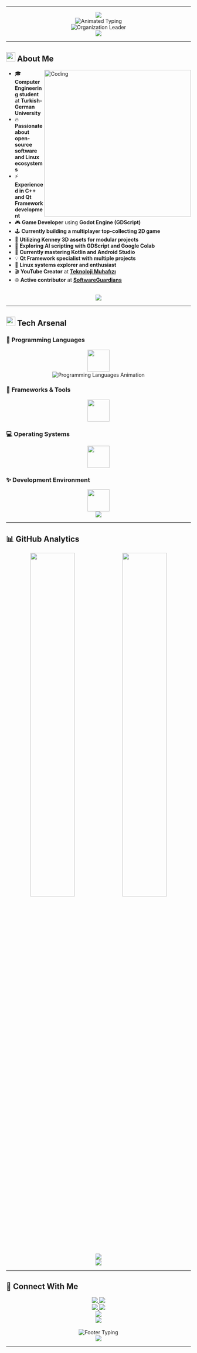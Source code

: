 
---
<div align="center">
  <img src="https://capsule-render.vercel.app/api?type=waving&color=gradient&customColorList=12&height=200&section=header&text=Emrullah%20Enis%20Çetinkaya&fontSize=40&fontColor=fff&animation=twinkling&fontAlignY=35&desc=Computer%20Engineering%20Student%20%7C%20Open-Source%20Enthusiast&descAlignY=55&descSize=18" />
</div>

<div align="center">
  <img src="https://readme-typing-svg.herokuapp.com?font=JetBrains+Mono&weight=600&size=28&duration=2000&pause=800&color=00D9FF,6366F1,8B5CF6,EC4899,EF4444&multiline=true&center=true&vCenter=true&random=false&width=600&height=250&lines=%F0%9F%93%B1+Learning+Kotlin+%26+Android;%F0%9F%8E%AE+Godot+%26+GDScript+Developer;%F0%9F%90%A7+Linux+%26+Open-Source+Enthusiast;%F0%9F%9A%80+C%2B%2B+%26+Qt+Developer;%F0%9F%8E%AC+YouTube+Content+Creator;%F0%9F%8F%A2+Organization+Owner+%40+SoftwareGuardians" alt="Animated Typing" />
</div>

<div align="center">
  <img src="https://readme-typing-svg.herokuapp.com?font=Fira+Code&weight=700&size=24&duration=3000&pause=1000&color=FF6B35,4ECDC4,45B7D1,96CEB4,FECA57&center=true&vCenter=true&width=800&lines=%F0%9F%8C%9F+Founder+%26+Leader+of+SoftwareGuardians+Organization;%F0%9F%92%BC+Building+Open-Source+Communities+%26+Teams;%F0%9F%9A%80+Transforming+Ideas+into+Reality+with+Code!" alt="Organization Leader" />
</div>

<div align="center">
  <img src="https://user-images.githubusercontent.com/73097560/115834477-dbab4500-a447-11eb-908a-139a6edaec5c.gif">
</div>

---

## <img src="https://media2.giphy.com/media/QssGEmpkyEOhBCb7e1/giphy.gif?cid=ecf05e47a0n3gi1bfqntqmob8g9aid1oyj2wr3ds3mg700bl&rid=giphy.gif" width="25"> **About Me**

<img align="right" alt="Coding" width="400" src="https://user-images.githubusercontent.com/74038190/229223263-cf2e4b07-2615-4f87-9c38-e37600f8381a.gif">

- 🎓 **Computer Engineering student** at **Turkish-German University**  
- 🔥 **Passionate about open-source software and Linux ecosystems**  
- ⚡ **Experienced in C++ and Qt Framework development**  
- 🎮 **Game Developer** using **Godot Engine (GDScript)**  
- 🕹️ **Currently building a multiplayer top-collecting 2D game**  
- 🧱 **Utilizing Kenney 3D assets for modular projects**  
- 🤖 **Exploring AI scripting with GDScript and Google Colab**  
- 📱 **Currently mastering Kotlin and Android Studio**  
- 💡 **Qt Framework specialist with multiple projects**  
- 🐧 **Linux systems explorer and enthusiast**  
- 🎬 **YouTube Creator** at **[Teknoloji Muhafızı](https://www.youtube.com/@TeknolojiMuhafizi)**  
- 🌐 **Active contributor** at **[SoftwareGuardians](https://github.com/Software-Guardians)**

<br clear="both">

<div align="center">
  <img src="https://user-images.githubusercontent.com/73097560/115834477-dbab4500-a447-11eb-908a-139a6edaec5c.gif">
</div>

---

## <img src="https://media2.giphy.com/media/QssGEmpkyEOhBCb7e1/giphy.gif?cid=ecf05e47a0n3gi1bfqntqmob8g9aid1oyj2wr3ds3mg700bl&rid=giphy.gif" width="25"> **Tech Arsenal**

### 🚀 **Programming Languages**
<div align="center">
  <img src="https://skillicons.dev/icons?i=cpp,java,python,kotlin,godot&theme=dark" height="60"/>
</div>
<div align="center">
  <img src="https://readme-typing-svg.herokuapp.com?font=Fira+Code&weight=600&size=20&duration=4000&pause=500&color=61DAFB,F89820,3776AB,7F52FF,478CBF&center=true&vCenter=true&width=700&lines=C%2B%2B+%7C+High-Performance+Applications;Java+%7C+Enterprise+Solutions;Python+%7C+AI+%26+Automation;Kotlin+%7C+Modern+Android+Development;GDScript+%7C+Game+Development+Magic" alt="Programming Languages Animation" />
</div>

### 🔧 **Frameworks & Tools**
<div align="center">
  <img src="https://skillicons.dev/icons?i=qt,git,androidstudio,godot&theme=dark" height="60"/>
</div>

### 💻 **Operating Systems**
<div align="center">
  <img src="https://skillicons.dev/icons?i=linux,windows&theme=dark" height="60"/>
</div>

### ✨ **Development Environment**
<div align="center">
  <img src="https://skillicons.dev/icons?i=vscode,eclipse,androidstudio,godot&theme=dark" height="60"/>
</div>

<div align="center">
  <img src="https://user-images.githubusercontent.com/73097560/115834477-dbab4500-a447-11eb-908a-139a6edaec5c.gif">
</div>

---

## 📊 **GitHub Analytics**

<div align="center">
  <img src="https://github-readme-stats.vercel.app/api?username=emrullah-enis-ctnky&show_icons=true&theme=tokyonight&include_all_commits=true&count_private=true" width="49%" />
  <img src="https://github-readme-stats.vercel.app/api/top-langs/?username=emrullah-enis-ctnky&langs_count=8&theme=tokyonight&layout=compact&hide_border=true" width="49%" />
</div>

<div align="center">
  <img src="https://github-readme-streak-stats.herokuapp.com/?user=emrullah-enis-ctnky&theme=tokyonight&hide_border=true" />
</div>

<div align="center">
  <img src="https://user-images.githubusercontent.com/73097560/115834477-dbab4500-a447-11eb-908a-139a6edaec5c.gif">
</div>

---

## 🤝 **Connect With Me**

<div align="center">
  <a href="https://github.com/emrullah-enis-ctnky">
    <img src="https://img.shields.io/badge/GitHub-emrullah--enis--ctnky-181717?style=for-the-badge&logo=github&logoColor=white&color=181717&labelColor=181717" />
  </a>
  <a href="https://www.youtube.com/@TeknolojiMuhafizi">
    <img src="https://img.shields.io/badge/YouTube-Teknoloji%20Muhafızı-FF0000?style=for-the-badge&logo=youtube&logoColor=white&color=FF0000&labelColor=FF0000" />
  </a>
</div>

<div align="center">
  <a href="mailto:cetinkayaemrullahenis@gmail.com">
    <img src="https://img.shields.io/badge/Gmail-cetinkayaemrullahenis@gmail.com-D14836?style=for-the-badge&logo=gmail&logoColor=white&color=D14836&labelColor=D14836" />
  </a>
  <a href="https://www.linkedin.com/in/emrullah-enis-%C3%A7etinkaya-36b029293">
    <img src="https://img.shields.io/badge/LinkedIn-Emrullah%20Enis%20Çetinkaya-0077B5?style=for-the-badge&logo=linkedin&logoColor=white&color=0077B5&labelColor=0077B5" />
  </a>
</div>

<div align="center">
  <a href="https://github.com/Software-Guardians">
    <img src="https://img.shields.io/badge/SoftwareGuardians-Open%20Source-00BFFF?style=for-the-badge&logo=opensourceinitiative&logoColor=white&color=00BFFF&labelColor=00BFFF" />
  </a>
</div>

<div align="center">
  <img src="https://komarev.com/ghpvc/?username=emrullah-enis-ctnky&color=58a6ff&style=for-the-badge&label=Profile+Views" />
</div>

<br/>

<div align="center">
  <img src="https://readme-typing-svg.herokuapp.com?font=JetBrains+Mono&weight=600&size=22&duration=3000&pause=1000&color=58A6FF&center=true&vCenter=true&width=600&lines=%F0%9F%9A%80+Always+eager+to+learn+new+technologies!;%F0%9F%92%A1+Open+to+collaboration+and+innovation!;%F0%9F%8C%9F+Building+the+future%2C+one+commit+at+a+time!" alt="Footer Typing" />
</div>

<div align="center">
  <img src="https://capsule-render.vercel.app/api?type=waving&color=gradient&customColorList=12&height=100&section=footer" />
</div>

---
